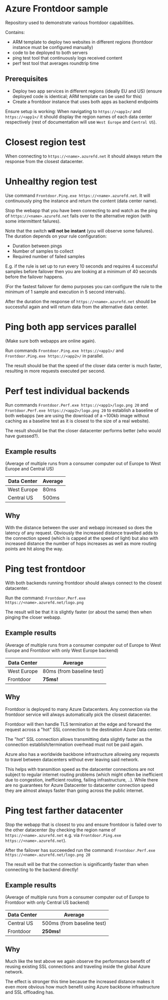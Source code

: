 # Azure Frontdoor sample

Repository used to demonstrate various frontdoor capabilities.

Contains:

* ARM template to deploy two websites in different regions (frontdoor instance must be configured manually)
* code to be deployed to both servers
* ping test tool that continuously logs received content
* perf test tool that averages roundtrip time

## Prerequisites

* Deploy two app services in different regions (ideally EU and US) (ensure deployed code is identical; ARM template can be used for this)
* Create a frontdoor instance that uses both apps as backend endpoints

Ensure setup is working: When navigating to `https://<app1>/` and `https://<app1>/` it should display the region names of each data center respectively (rest of documentation will use `West Europe` and `Central US`).

# Closest region test

When connecting to `https://<name>.azurefd.net` it should always return the response from the closest datacenter.

# Unhealthy region test

Use command `Frontdoor.Ping.exe https://<name>.azurefd.net`. It will continuously ping the instance and return the content (data center name).

Stop the webapp that you have been connecting to and watch as the ping of `https://<name>.azurefd.net` fails over to the alternative region (with some intermittent failures).

Note that the switch **will not be instant** (you will observe some failures). The duration depends on your rule configuration:

* Duration between pings
* Number of samples to collect
* Required number of failed samples

E.g. if the rule is set up to run every 10 seconds and requires 4 successful samples before failover then you are looking at a minimum of 40 seconds before the failover happens.

(For the fastest failover for demo purposes you can configure the rule to the minimum of 1 sample and execution in 5 second intervals).

After the duration the response of `https://<name>.azurefd.net` should be successful again and will return data from the alternative data center.

# Ping both app services parallel

(Make sure both webapps are online again).

Run commands `Frontdoor.Ping.exe https://<app1>/` and `Frontdoor.Ping.exe https://<app2>/` in parallel.

The result should be that the speed of the closer data center is much faster, resulting in more requests executed per second.

# Perf test individual backends

Run commands `Frontdoor.Perf.exe https://<app1>/logo.png 20` and `Frontdoor.Perf.exe https://<app2>/logo.png 20` to establish a baseline of both webapps (we are using the download of a ~100kb image without caching as a baseline test as it is closest to the size of a real website).

The result should be that the closer datacenter performs better (who would have guessed?).

## Example results

(Average of multiple runs from a consumer computer out of Europe to West Europe and Central US)

| Data Center | Average |
| -- | -- |
West Europe | 80ms
Central US | 500ms

## Why

With the distance between the user and webapp increased so does the latency of any request. Obviously the increased distance travelled adds to the connection speed (which is capped at the speed of light) but also with increased distance the number of hops increases as well as more routing points are hit along the way.

# Ping test frontdoor

With both backends running frontdoor should always connect to the closest datacenter.

Run the command: `Frontdoor.Perf.exe https://<name>.azurefd.net/logo.png`

The result will be that it is slightly faster (or about the same) then when pinging the closer webapp.

## Example results

(Average of multiple runs from a consumer computer out of Europe to West Europe and Frontdoor with only West Europe backend)

| Data Center | Average |
| -- | -- |
West Europe | 80ms (from baseline test)
Frontdoor | **75ms!**

## Why

Frontdoor is deployed to many Azure Datacenters. Any connection via the frontdoor service will always automatically pick the closest datacenter.

Frontdoor will then handle TLS termination at the edge and forward the request across a "hot" SSL connection to the destination Azure Data center.

The "hot" SSL connection allows transmitting data slightly faster as the connection establish/termination overhead must not be paid again.

Azure also has a worldwide backbone infrastructure allowing any requests to travel between datacenters without ever leaving said network.

This helps with transmition speed as the datacenter connections are not subject to regular internet routing problems (which might often be inefficient due to congestion, inefficient routing, failing infrastructure, ..). While there are no guarantees for Azure Datacenter to datacenter connection speed they are almost always faster than going across the public internet.

# Ping test farther datacenter

Stop the webapp that is closest to you and ensure frontdoor is failed over to the other datacenter (by checking the region name of `https://<name>.azurefd.net` e.g. via `Frontdoor.Ping.exe https://<name>.azurefd.net`).

After the failover has succeeeded run the command: `Frontdoor.Perf.exe https://<name>.azurefd.net/logo.png 20`

The result will be that the connection is significantly faster than when connecting to the backend directly!

## Example results

(Average of multiple runs from a consumer computer out of Europe to Frontdoor with only Central US backend)

| Data Center | Average |
| -- | -- |
Central US | 500ms (from baseline test)
Frontdoor | **250ms!**

## Why

Much like the test above we again observe the performance benefit of reusing existing SSL connections and traveling inside the global Azure network.

The effect is stronger this time because the increased distance makes it even more obvious how much benefit using Azure backbone infrastructure and SSL offloading has.